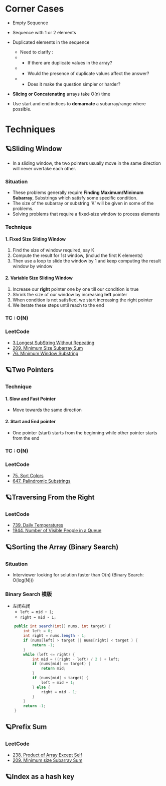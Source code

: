 # Corner Cases
* Empty Sequence
* Sequence with 1 or 2 elements
* Duplicated elements in the sequence 
  * Need to clarify : 
  * - If there are duplicate values in the array? 
  * - Would the presence of duplicate values affect the answer?
  * - Does it make the question simpler or harder?

* **Slicing or Concatenating** arrays take O(n) time
* Use start and end indices to **demarcate** a subarray/range where possible.

# Techniques
## 🪐Sliding Window
* In a sliding window, the two pointers usually move in the same direction will never overtake each other.
### Situation
* These problems generally require **Finding Maximum/Minimum Subarray**, Substrings which satisfy some specific condition.
* The size of the subarray or substring ‘K’ will be given in some of the problems.
* Solving problems that require a fixed-size window to process elements

### Technique
#### 1. Fixed Size Sliding Window
1. Find the size of window required, say K
2. Compute the result for 1st window, (includ the first K elements)
3. Then use a loop to slide the window by 1 and keep computing the result window by window
#### 2. Variable Size Sliding Window
1. Increase our **right** pointer one by one till our condition is true
2. Shrink the size of our window by increasing **left** pointer
3. When condition is not satisfied, we start increasing the right pointer 
4. We iterate these steps until reach to the end

### TC : O(N)
### LeetCode
* [3.Longest SubString Without Repeating](https://leetcode.com/problems/longest-substring-without-repeating-characters/)
* [209. Minimum Size Subarray Sum](https://leetcode.com/problems/minimum-size-subarray-sum/)
* [76. Minimum Window Substring](https://leetcode.com/problems/minimum-window-substring/)

## 🪐Two Pointers
### Technique
#### 1. Slow and Fast Pointer 
* Move towards the same direction
#### 2. Start and End pointer
* One pointer (start) starts from the beginning while other pointer starts from the end

### TC : O(N)
### LeetCode
* [75. Sort Colors](https://leetcode.com/problems/sort-colors/)
* [647. Palindromic Substrings](https://leetcode.com/problems/palindromic-substrings/description/)

## 🪐Traversing From the Right
### LeetCode
* [739. Daily Temperatures](https://leetcode.com/problems/daily-temperatures/)
* [1944. Number of Visible People in a Queue](https://leetcode.com/problems/number-of-visible-people-in-a-queue/)

## 🪐Sorting the Array (Binary Search)
### Situation
* Interviewer looking for solution faster than O(n) (Binary Search: O(log(N)))

### Binary Search 模版
* 左闭右闭
  * `left = mid + 1;`
  * `right = mid - 1;`
```java
    public int search(int[] nums, int target) {
        int left = 0;
        int right = nums.length - 1;
        if (nums[left] > target || nums[right] < target ) {
            return -1;
        }
        while (left <= right) {
            int mid = ((right - left) / 2 ) + left;
            if (nums[mid] == target) {
                return mid;
            }
            if (nums[mid] < target) {
                left = mid + 1;
            } else {
                right = mid - 1;
            }
        }
        return -1;
    }
```

## 🪐Prefix Sum
### LeetCode
* [238. Product of Array Except Self](https://leetcode.com/problems/product-of-array-except-self/)
* [209. Minimum size Subarray Sum](https://leetcode.com/problems/minimum-size-subarray-sum/)

## 🪐Index as a hash key
